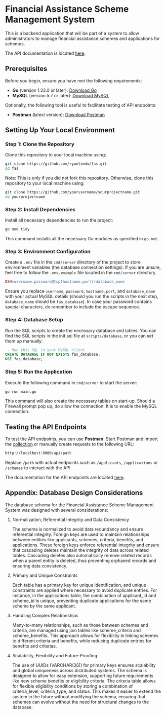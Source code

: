 # Financial Assistance Scheme Management System

This is a backend application that will be part of a system to allow administrators to manage financial assistance schemes and applications for schemes.

The API documentation is located [here](https://documenter.getpostman.com/view/38191594/2sAXjRWVTM#fa66d61e-4de5-4ec6-a4b8-dbcbc8727466).

## Prerequisites

Before you begin, ensure you have met the following requirements:

- **Go** (version 1.23.0 or later): [Download Go](https://golang.org/dl/)
- **MySQL** (version 5.7 or later): [Download MySQL](https://dev.mysql.com/downloads/mysql/)

Optionally, the following tool is useful to facilitate testing of API endpoints:


- **Postman** (latest version): [Download Postman](https://www.postman.com/downloads/)

## Setting Up Your Local Environment

### Step 1: Clone the Repository

Clone this repository to your local machine using:

```bash
git clone https://github.com/ryanlimdx/fas.git
cd fas
```

Note: This is only if you did not fork this repository. Otherwise, clone this repository to your local machine using:

```bash
git clone https://github.com/yourusername/yourprojectname.git
cd yourprojectname
```

### Step 2: Install Dependencies

Install all necessary dependencies to run the project:

```bash
go mod tidy
```

This command installs all the necessary Go modules as specified in `go.mod`.

### Step 3: Environment Configuration

Create a `.env` file in the `cmd/server` directory of the project to store environment variables (the database connection settings). If you are unsure, feel free to follow the `.env.example` file located in the `cmd/server` directory.

```makefile
DSN=username:password@tcp(hostname:port)/database_name
```

Ensure you replace `username`, `password`, `hostname`, `port`, and `database_name` with your actual MySQL details (should you run the scripts in the next step, `database_name` should be `fas_database`). In case your password contains special characters, do remember to include the escape sequence.

### Step 4: Database Setup

Run the SQL scripts to create the necessary database and tables. You can find the SQL scripts in the init.sql file at `scripts/database`, or you can set them up manually:

```sql
-- Run this SQL in your MySQL client
CREATE DATABASE IF NOT EXISTS fas_database;
USE fas_database;
```

### Step 5: Run the Application

Execute the following command in `cmd/server` to start the server:

```bash
go run main.go
```

This command will also create the necessary tables on start-up. Should a Firewall prompt pop up, do allow the connection. It is to enable the MySQL connection.

## Testing the API Endpoints

To test the API endpoints, you can use **Postman**. Start Postman and import the [collection](https://documenter.getpostman.com/view/38191594/2sAXjRWVTM#fa66d61e-4de5-4ec6-a4b8-dbcbc8727466) or manually create requests to the following URL:


```bash
http://localhost:8080/api/path
```

Replace `/path` with actual endpoints such as `/applicants`, `/applications` or `/schemes` to interact with the API.

The documentation for the API endpoints are located [here](https://documenter.getpostman.com/view/38191594/2sAXjRWVTM#fa66d61e-4de5-4ec6-a4b8-dbcbc8727466).

## Appendix: Database Design Considerations
The database schema for the Financial Assistance Scheme Management System was designed with several considerations:

1. Normalization, Referential Integrity and Data Consistency

    The schema is normalized to avoid data redundancy and ensure referential integrity. Foreign keys are used to maintain relationships between entities like applicants, schemes, criteria, benefits, and applications. These foreign keys enforce referential integrity and ensure that cascading deletes maintain the integrity of data across related tables. Cascading deletes also automatically remove related records when a parent entity is deleted, thus preventing orphaned records and ensuring data consistency. 

2. Primary and Unique Constraints

    Each table has a primary key for unique identification, and unique constraints are applied where necessary to avoid duplicate entries. For instance, in the applications table, the combination of applicant_id and scheme_id is unique, preventing duplicate applications for the same scheme by the same applicant.

3. Handling Complex Relationships

    Many-to-many relationships, such as those between schemes and criteria, are managed using join tables like scheme_criteria and scheme_benefits. This approach allows for flexibility in linking schemes to different criteria and benefits, while reducing duplicate entries for benefits and criterias.

4. Scalability, Flexibility and Future-Proofing

    The use of UUIDs (VARCHAR(36)) for primary keys ensures scalability and global uniqueness across distributed systems. The schema is designed to allow for easy extension, supporting future requirements like new scheme benefits or eligibility criteria; The criteria table allows for flexible eligibility conditions by storing a combination of criteria_level, criteria_type, and status. This makes it easier to extend the system in the future without modifying the schema, ensuring that schemes can evolve without the need for structural changes to the database.
